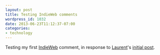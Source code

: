 ```yaml
---
layout: post
title: Testing IndieWeb comments
wordpress_id: 1032
date: 2013-06-23T11:12:37-07:00
categories:
- technology
---
```

Testing my first [IndieWeb][] comment, in response to [Laurent][]'s <a
href="http://eschnou.com/entry/testing-indieweb-federation-with-waterpigscouk-aaronpareckicom-and--62-24908.html"
class="u-in-reply-to">initial post</a>.

[IndieWeb]: http://indiewebcamp.com/
[Laurent]: http://eschnou.com/
